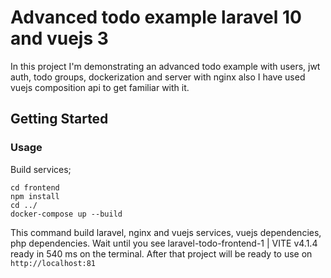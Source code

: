 # Advanced todo example laravel 10 and vuejs 3

In this project I'm demonstrating an advanced todo example with users, jwt auth, todo groups, dockerization and server with nginx also I have used vuejs composition api to get familiar with it.

## Getting Started

### Usage
Build services;

```shell
cd frontend
npm install
cd ../
docker-compose up --build
```
This command build laravel, nginx and vuejs services, vuejs dependencies, php dependencies.
Wait until you see 
laravel-todo-frontend-1  | VITE v4.1.4  ready in 540 ms
on the terminal.
After that project will be ready to use on `http://localhost:81`
